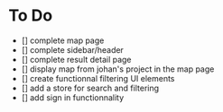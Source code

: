 # To Do

- [] complete map page
- [] complete sidebar/header
- [] complete result detail page
- [] display map from johan's project in the map page
- [] create functionnal filtering UI elements
- [] add a store for search and filtering
- [] add sign in functionnality
